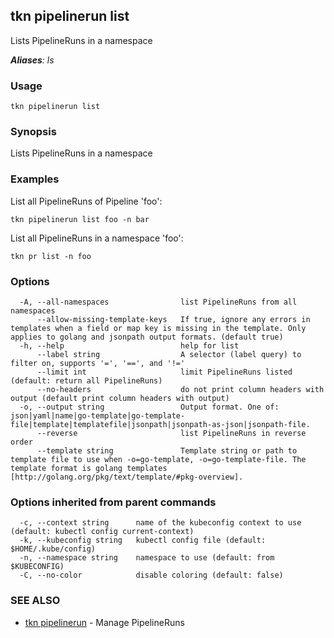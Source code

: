 ## tkn pipelinerun list

Lists PipelineRuns in a namespace

***Aliases**: ls*

### Usage

```
tkn pipelinerun list
```

### Synopsis

Lists PipelineRuns in a namespace

### Examples

List all PipelineRuns of Pipeline 'foo':

    tkn pipelinerun list foo -n bar

List all PipelineRuns in a namespace 'foo':

    tkn pr list -n foo


### Options

```
  -A, --all-namespaces                list PipelineRuns from all namespaces
      --allow-missing-template-keys   If true, ignore any errors in templates when a field or map key is missing in the template. Only applies to golang and jsonpath output formats. (default true)
  -h, --help                          help for list
      --label string                  A selector (label query) to filter on, supports '=', '==', and '!='
      --limit int                     limit PipelineRuns listed (default: return all PipelineRuns)
      --no-headers                    do not print column headers with output (default print column headers with output)
  -o, --output string                 Output format. One of: json|yaml|name|go-template|go-template-file|template|templatefile|jsonpath|jsonpath-as-json|jsonpath-file.
      --reverse                       list PipelineRuns in reverse order
      --template string               Template string or path to template file to use when -o=go-template, -o=go-template-file. The template format is golang templates [http://golang.org/pkg/text/template/#pkg-overview].
```

### Options inherited from parent commands

```
  -c, --context string      name of the kubeconfig context to use (default: kubectl config current-context)
  -k, --kubeconfig string   kubectl config file (default: $HOME/.kube/config)
  -n, --namespace string    namespace to use (default: from $KUBECONFIG)
  -C, --no-color            disable coloring (default: false)
```

### SEE ALSO

* [tkn pipelinerun](tkn_pipelinerun.md)	 - Manage PipelineRuns


